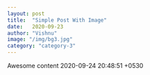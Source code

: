 ```yaml
---
layout: post
title:  "Simple Post With Image"
date:   2020-09-23
author: "Vishnu"
image: "/img/bg3.jpg"
category: "category-3"
---
```


Awesome content 2020-09-24 20:48:51 +0530  